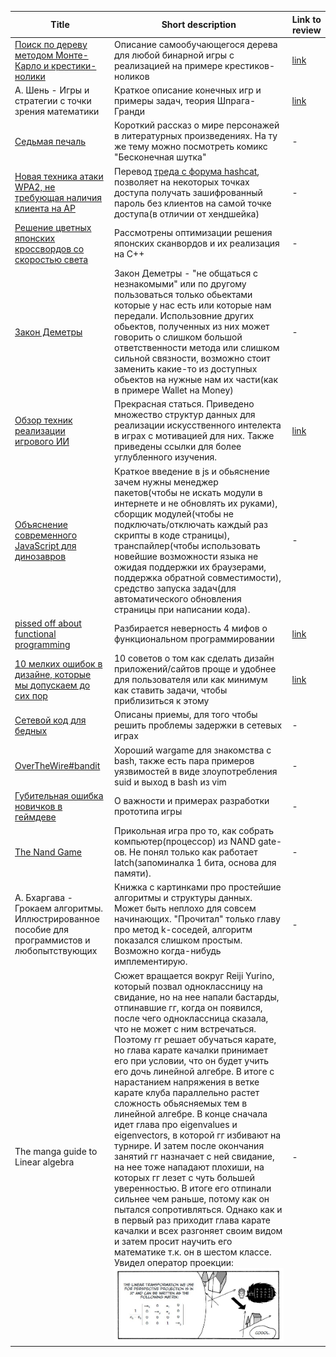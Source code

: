 | Title                                                                                | Short description | Link to review |
|--------------------------------------------------------------------------------------|--------|-----------------|
|[Поиск по дереву методом Монте-Карло и крестики-нолики](https://habr.com/post/330092/)|Описание самообучающегося дерева для любой бинарной игры с реализацией на примере крестиков-ноликов|[link](https://rprtr258.github.io/book_descriptions.html#monte-carlo-tree)|
|А. Шень - Игры и стратегии с точки зрения математики|Краткое описание конечных игр и примеры задач, теория Шпрага-Гранди|[link](https://rprtr258.github.io/book_descriptions.html#shen-games)|
|[Седьмая печаль](https://habr.com/post/416917/)|Короткий рассказ о мире персонажей в литературных произведениях. На ту же тему можно посмотреть комикс "Бесконечная шутка"|-|
|[Новая техника атаки WPA2, не требующая наличия клиента на AP](https://habr.com/company/jetinfosystems/blog/419383/)|Перевод [треда с форума hashcat](https://hashcat.net/forum/thread-7717.html), позволяет на некоторых точках доступа получать зашифрованный пароль без клиентов на самой точке доступа(в отличии от хендшейка)|-|
|[Решение цветных японских кроссвордов со скоростью света](https://habr.com/post/418069/)|Рассмотрены оптимизации решения японских сканвордов и их реализация на C++|-|
|[Закон Деметры](https://habr.com/post/319652/)|Закон Деметры - "не общаться с незнакомыми" или по другому пользоваться только обьектами которые у нас есть или которые нам передали. Использовние других обьектов, полученных из них может говорить о слишком большой ответственности метода или слишком сильной связности, возможно стоит заменить какие-то из доступных обьектов на нужные нам их части(как в примере Wallet на Money)|-|
|[Обзор техник реализации игрового ИИ](https://habr.com/post/420219/)|Прекрасная статься. Приведено множество структур данных для реализации искусственного интелекта в играх с мотивацией для них. Также приведены ссылки для более углубленного изучения.|[link](https://rprtr258.github.io/book_descriptions.html#ai-technics-review)|
|[Объяснение современного JavaScript для динозавров](https://proglib.io/p/javascript-for-dinosaurs/)|Краткое введение в js и обьяснение зачем нужны менеджер пакетов(чтобы не искать модули в интернете и не обновлять их руками), сборщик модулей(чтобы не подключать/отключать каждый раз скрипты в коде страницы), транспайлер(чтобы использовать новейшие возможности языка не ожидая поддержки их браузерами, поддержка обратной совместимости), средство запуска задач(для автоматического обновления страницы при написании кода).|-|
|[pissed off about functional programming](https://www.perlmonks.org/?node_id=450922)|Разбирается неверность 4 мифов о функциональном программировании|[link](https://rprtr258.github.io/book_descriptions.html#pissed-off)|
|[10 мелких ошибок в дизайне, которые мы допускаем до сих пор](https://habr.com/company/everydaytools/blog/416115/)|10 советов о том как сделать дизайн приложений/сайтов проще и удобнее для пользователя или как минимум как ставить задачи, чтобы приблизиться к этому|[link](https://rprtr258.github.io/book_descriptions.html#design-advices)|
|[Сетевой код для бедных](https://habr.com/post/349732/)|Описаны приемы, для того чтобы решить проблемы задержки в сетевых играх|-|
|[OverTheWire#bandit](http://overthewire.org/wargames/bandit)|Хороший wargame для знакомства с bash, также есть пара примеров уязвимостей в виде злоупотребления suid и выход в bash из vim|-|
|[Губительная ошибка новичков в геймдеве](https://habr.com/post/430276)|О важности и примерах разработки прототипа игры|-|
|[The Nand Game](http://nandgame.com/)|Прикольная игра про то, как собрать компьютер(процессор) из NAND gate-ов. Не понял только как работает latch(запоминалка 1 бита, основа для памяти).|-|
|А. Бхаргава - Грокаем алгоритмы. Иллюстрированное пособие для программистов и любопытствующих|Книжка с картинками про простейшие алгоритмы и структуры данных. Может быть неплохо для совсем начинающих. "Прочитал" только главу про метод k-соседей, алгоритм показался слишком простым. Возможно когда-нибудь имплементирую.|-|
|The manga guide to Linear algebra|Сюжет вращается вокруг  Reiji Yurino, который позвал одноклассницу на свидание, но на нее напали бастарды, отпинавшие гг, когда он появился, после чего одноклассница сказала, что не может с ним встречаться. Поэтому гг решает обучаться карате, но глава карате качалки принимает его при условии, что он будет учить его дочь линейной алгебре. В итоге с нарастанием напряжения в ветке карате клуба параллельно растет сложность обьясняемых тем в линейной алгебре. В конце сначала идет глава про eigenvalues и eigenvectors, в которой гг избивают на турнире. И затем после окончания занятий гг назначает с ней свидание, на нее тоже нападают плохиши, на которых гг лезет с чуть большей уверенностью. В итоге его отпинали сильнее чем раньше, потому как он пытался сопротивляться. Однако как и в первый раз приходит глава карате качалки и всех разгоняет своим видом и затем просит научить его математике т.к. он в шестом классе. Увидел оператор проекции: ![f](https://raw.githubusercontent.com/rprtr258/rprtr258.github.io/master/Screenshot_1.jpg)|-|
